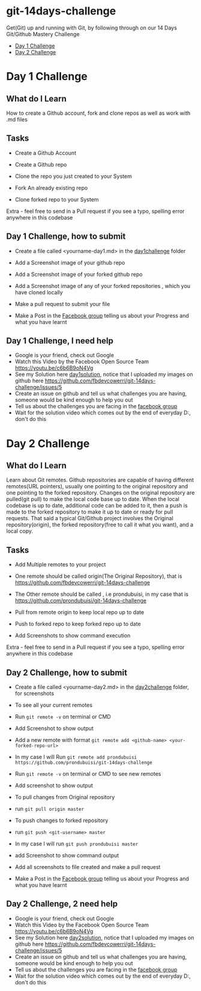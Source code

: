 # git-14days-challenge
Get(Git) up and running with Git, by following through on our 14 Days Git/Github Mastery Challenge

* [Day 1 Challenge](day-1-challenge)
* [Day 2 Challenge](day-2-challenge)

# Day 1 Challenge

## What do I Learn

How to create a Github account, fork and clone repos as well as work with .md files

## Tasks

- Create a Github Account

- Create a Github repo

- Clone the repo you just created to your System

- Fork An already existing repo

- Clone forked repo to your System

Extra -  feel free to send in a Pull request if you see a typo, spelling error anywhere in this codebase 

## Day 1 Challenge, how to submit
- Create a file called <yourname-day1.md> in the [day1challenge](day1challenge) folder

- Add a Screenshot image of your github repo

- Add a Screenshot image of your forked github repo

- Add a Screenshot image of any of your forked repositories , which you have cloned locally

- Make a pull request to submit your file

- Make a Post in the [Facebook group](http://bit.ly/fbowerri) telling us about your Progress and what you have learnt

## Day 1 Challenge, I need help
- Google is your friend, check out Google
- Watch this Video by the Facebook Open Source Team https://youtu.be/c6b6B9oN4Vg
- See my Solution here [day1solution](day1challenge/ndubuisi-day1.md), notice that I uploaded my images on github here https://github.com/fbdevcowerri/git-14days-challenge/issues/5
- Create an issue on github and tell us what challenges you are having, someone would be kind enough to help you out
- Tell us about the challenges you are facing in the [facebook group](http://bit.ly/fbowerri)
- Wait for the solution video which comes out by the end of everyday D:, don't do this



# Day 2 Challenge

## What do I Learn

Learn about Git remotes. Github repositories are capable of having different remotes(URL pointers), usually one pointing to the original repository and one pointing to the forked repository. Changes on the original repository are pulled(git pull) to make the local code base up to date. When the local codebase is up to date, additional code can be added to it, then a push is made to the forked repository to make it up to date or ready for pull requests. That said a typical Git/Github project involves the Original repository(origin), the forked repository(free to call it what you want), and a local copy.

## Tasks

- Add Multiple remotes to your project

- One remote should be called origin(The Original Repository), that is https://github.com/fbdevcowerri/git-14days-challenge

- The Other remote should be called <your-github-name>, i.e prondubuisi, in my case that is https://github.com/prondubuisi/git-14days-challenge

- Pull from  remote origin to keep local repo up to date

- Push to  forked <your-github-name> repo to keep forked repo up to date

- Add Screenshots to show command execution

Extra -  feel free to send in a Pull request if you see a typo, spelling error anywhere in this codebase 

## Day 2 Challenge, how to submit
- Create a file called <yourname-day2.md> in the [day2challenge](day2challenge) folder, for screenshots

- To see all your current remotes

- Run `git remote -v` on terminal or CMD

- Add Screenshot to show output

- Add a new remote with format `git remote add <github-name> <your-forked-repo-url>` 

- In my case I will Run `git remote add prondubuisi https://github.com/prondubuisi/git-14days-challenge`

- Run `git remote -v` on terminal or CMD to see new remotes

- Add screenshot to show output

- To pull changes from Original repository

- run `git pull origin master`

- To push changes to forked repository

- run `git push <git-username> master`

- In my case I will run `git push prondubuisi master`

- add Screenshot to show command output

- Add all screenshots to file created and make a pull request

- Make a Post in the [Facebook group](http://bit.ly/fbowerri) telling us about your Progress and what you have learnt

## Day 2 Challenge, 2 need help
- Google is your friend, check out Google
- Watch this Video by the Facebook Open Source Team https://youtu.be/c6b6B9oN4Vg
- See my Solution here [day2solution](day1challenge/ndubuisi-day2.md), notice that I uploaded my images on github here https://github.com/fbdevcowerri/git-14days-challenge/issues/5
- Create an issue on github and tell us what challenges you are having, someone would be kind enough to help you out
- Tell us about the challenges you are facing in the [facebook group](http://bit.ly/fbowerri)
- Wait for the solution video which comes out by the end of everyday D:, don't do this

